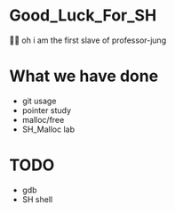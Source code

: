 # Good_Luck_For_SH
🍔🍔
oh i am the first slave of professor-jung


# What we have done
- git usage
- pointer study
- malloc/free
- SH_Malloc lab

# TODO
- gdb
- SH shell
